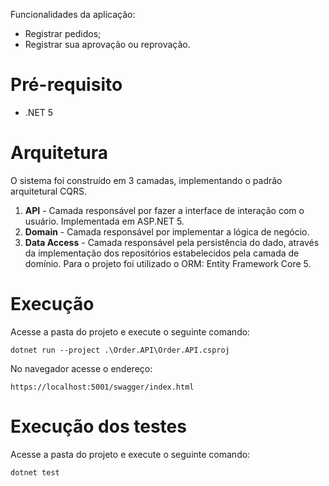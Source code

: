 Funcionalidades da aplicação:
- Registrar pedidos;
- Registrar sua aprovação ou reprovação.

# Pré-requisito
- .NET 5

# Arquitetura
O sistema foi construído em 3 camadas, implementando o padrão arquitetural CQRS.

 1. **API** - Camada responsável por fazer a interface de interação com o usuário. Implementada em ASP.NET 5.
 2. **Domain** - Camada responsável por implementar a lógica de negócio.
 3. **Data Access** - Camada responsável pela persistência do dado, através da implementação dos repositórios estabelecidos pela camada de domínio. Para o projeto foi utilizado o ORM: Entity Framework Core 5.


# Execução
Acesse a pasta do projeto e execute o seguinte comando: 
```
dotnet run --project .\Order.API\Order.API.csproj
```
No navegador acesse o endereço:
```
https://localhost:5001/swagger/index.html
```


# Execução dos testes
Acesse a pasta do projeto e execute o seguinte comando: 
```
dotnet test 
```
